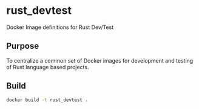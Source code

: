 # rust_devtest
Docker Image definitions for Rust Dev/Test

## Purpose
To centralize a common set of Docker images for development and testing of Rust language based projects.

## Build
```bash
docker build -t rust_devtest .
```